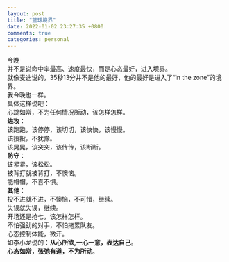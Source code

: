 ```yaml
---
layout: post
title: "篮球境界"
date: 2022-01-02 23:27:35 +0800
comments: true
categories: personal
---
```

今晚  
并不是说命中率最高、速度最快，而是心态最好，进入境界。  
就像麦迪说的，35秒13分并不是他的最好，他的最好是进入了“in the zone”的境界。  
我今晚也一样。  
具体这样说吧：  
心跳如常，不为任何情况所动，该怎样怎样。  
**进攻**：  
该跑跑，该停停，该切切，该快快，该慢慢。  
该投投，不犹豫。  
该晃晃，该突突，该传传，该断断。  
**防守**：  
该紧紧，该松松。  
被背打就被背打，不懊恼。  
能帽帽，不喜不惧。  
**其他**：  
投不进就不进，不懊恼，不可惜，继续。  
失误就失误，继续。  
开场还是抢七，该怎样怎样。  
不怕强劲的对手，不怕拖累队友。  
心态控制体能，微汗。  
如李小龙说的：**从心所欲,一心一意，表达自己**。  
**心态如常，张弛有道，不为所动**。
